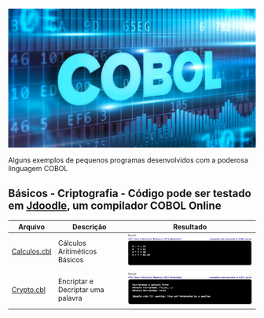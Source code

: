 ![COBOL Banner](./cobol-Banner.jpg)

Alguns exemplos de pequenos programas desenvolvidos com a poderosa linguagem COBOL

## Básicos - Criptografia - Código pode ser testado em [Jdoodle](https://www.jdoodle.com/execute-cobol-online/), um compilador COBOL Online

| Arquivo                                                       | Descrição                                                | Resultado                                 |
| ------------------------------------------------------------- | ---------------------------------------------------------| ----------------------------------------- |
| [Calculos.cbl](./Calculos.cbl)                                | Cálculos Aritiméticos Básicos                            | ![Resultado](./Calculos-Result-Short.png) |
| [Crypto.cbl](./Crypto.cbl)                                    | Encriptar e Decriptar uma palavra                        | ![Resultado](./Cripto-Result-Short.png)   |

